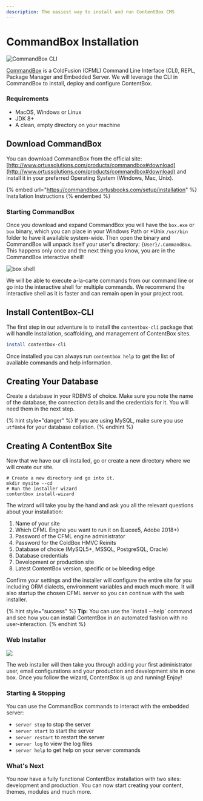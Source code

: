 ```yaml
---
description: The easiest way to install and run ContentBox CMS
---
```


# CommandBox Installation

![CommandBox CLI](../../images/CommandBoxLogo.png)

[CommandBox](http://www.ortussolutions.com/products/commandbox) is a ColdFusion (CFML) Command Line Interface (CLI), REPL, Package Manager and Embedded Server. We will leverage the CLI in CommandBox to install, deploy and configure ContentBox.

### Requirements

* MacOS, Windows or Linux
* JDK 8+
* A clean, empty directory on your machine

## Download CommandBox

You can download CommandBox from the official site: [http://www.ortussolutions.com/products/commandbox#download](http://www.ortussolutions.com/products/commandbox#download) and install it in your preferred Operating System (Windows, Mac, Unix).

{% embed url="https://commandbox.ortusbooks.com/setup/installation" %}
Installation Instructions
{% endembed %}

### Starting CommandBox

Once you download and expand CommandBox you will have the `box.exe` or `box` binary, which you can place in your Windows Path or \*Unix `/usr/bin` folder to have it available system-wide. Then open the binary and CommandBox will unpack itself your user's directory: `{User}/.CommandBox`. This happens only once and the next thing you know, you are in the CommandBox interactive shell!

![box shell](<../../.gitbook/assets/image (8).png>)

We will be able to execute a-la-carte commands from our command line or go into the interactive shell for multiple commands. We recommend the interactive shell as it is faster and can remain open in your project root.

## Install ContentBox-CLI

The first step in our adventure is to install the `contentbox-cli` package that will handle installation, scaffolding, and management of ContentBox sites.

```bash
install contentbox-cli
```

Once installed you can always run `contentbox help` to get the list of available commands and help information.

## Creating Your Database

Create a database in your RDBMS of choice. Make sure you note the name of the database, the connection details and the credentials for it. You will need them in the next step.

{% hint style="danger" %}
If you are using MySQL, make sure you use `utf8mb4` for your database collation.
{% endhint %}

## Creating A ContentBox Site

Now that we have our cli installed, go or create a new directory where we will create our site.

```
# Create a new directory and go into it.
mkdir mysite --cd
# Run the installer wizard
contentbox install-wizard
```

The wizard will take you by the hand and ask you all the relevant questions about your installation:

1. Name of your site
2. Which CFML Engine you want to run it on (Lucee5, Adobe 2018+)
3. Password of the CFML engine administrator
4. Password for the ColdBox HMVC Reinits
5. Database of choice (MySQL5+, MSSQL, PostgreSQL, Oracle)
6. Database credentials
7. Development or production site
8. Latest ContentBox version, specific or `be` bleeding edge

Confirm your settings and the installer will configure the entire site for you including ORM dialects, environment variables and much much more. It will also startup the chosen CFML server so you can continue with the web installer.

{% hint style="success" %}
**Tip:** You can use the \`install --help\` command and see how you can install ContentBox in an automated fashion with no user-interaction.
{% endhint %}

### Web Installer

![](<../../.gitbook/assets/image (7).png>)

The web installer will then take you through adding your first administrator user, email configurations and your production and development site in one box. Once you follow the wizard, ContentBox is up and running! Enjoy!

### Starting & Stopping

You can use the CommandBox commands to interact with the embedded server:

* `server stop` to stop the server
* `server start` to start the server
* `server restart` to restart the server
* `server log` to view the log files
* `server help` to get help on your server commands

### What's Next

You now have a fully functional ContentBox installation with two sites: development and production. You can now start creating your content, themes, modules and much more.
